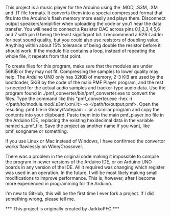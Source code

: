 This project is a music player for the Arduino using the .MOD, .S3M, .XM and .IT file formats. It converts them into a special compressed format that fits into the Arduino's flash memory more easily and plays them. Disconnect output speakers/amiplifier when uploading the code or you'l hear the data transfer. You will need to connect a Resistor DAC across pins 0,1,2,3,4,5,6 and 7 with pin 0 being the least signifigant bit. I reccommend a R2R Ladder for best sound quality, but you could also use resistors of doubling value. Anything within about 15% tolerance of being double the resistor before it should work. If the module file contains a loop, instead of repeating the whole file, it repeats from that point.

To create files for this program, make sure that the modules are under 56KiB or they may not fit. Compressing the samples to lower quality may help. The Arduino UNO only has 32KiB of memory, 2-3 KiB are used by the bootloader, 5KiB by the code of the main PMF Player program, and the rest is needed for the actual audio samples and tracker-type audio data. Use the program found in ./pmf_converter/bin/pmf_converter.exe to convert the files. Type the command like this "pmf_converter.exe -hex -i </path/to/module.mod/.s3m/.xm/.it> -o </path/to/output.pmf>. Open the resulting .pmf file in Geany/Notepad++ or a similar program and copy the contents into your clipboard. Paste them into the main pmf_player.ino file in the Arduino IDE, replacing the existing hexidecimal data in the variable named s_pmf_file. Save the project as another name if you want, like pmf_songname or something.

If you use Linux or Mac instead of Windows, I have confirmed the convertor works flawlessly on Wine/Crossover.

There was a problem in the original code making it impossible to compile the program in newer versions of the Arduino IDE, or on Arduino UNO boards in any version of the IDE. All it required was changing which register was used in an operation. In the future, I will be most likely making small modifications to improve performance. This is, however, after I become more experienced in programming for the Arduino.

I'm new to GitHub, this will be the first time I ever fork a project. If I did something wrong, please tell me.

*** This project is originally created by JarkkoPFC ***
